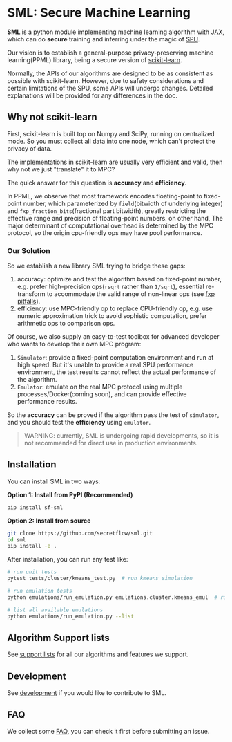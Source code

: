 # SML: Secure Machine Learning

**SML** is a python module implementing machine learning algorithm with [JAX](https://github.com/google/jax),
which can do **secure** training and inferring under the magic of [SPU](https://github.com/secretflow/spu).

Our vision is to establish a general-purpose privacy-preserving machine learning(PPML) library,
being a secure version of [scikit-learn](https://github.com/scikit-learn/scikit-learn).

Normally, the APIs of our algorithms are designed to be as consistent as possible with scikit-learn.
However, due to safety considerations and certain limitations of the SPU, some APIs will undergo changes.
Detailed explanations will be provided for any differences in the doc.

## Why not scikit-learn

First, scikit-learn is built top on Numpy and SciPy, running on centralized mode.
So you must collect all data into one node, which can't protect the privacy of data.

The implementations in scikit-learn are usually very efficient and valid, then why not we just "translate" it to MPC?

The quick answer for this question is **accuracy** and **efficiency**.

In PPML, we observe that most framework encodes floating-point to fixed-point number,
which parameterized by `field`(bitwidth of underlying integer) and `fxp_fraction_bits`(fractional part bitwidth),
greatly restricting the effective range and precision of floating-point numbers.
on other hand, The major determinant of computational overhead is determined by the MPC protocol,
so the origin cpu-friendly ops may have pool performance.

### Our Solution

So we establish a new library SML trying to bridge these gaps:

1. accuracy: optimize and test the algorithm based on fixed-point number,
e.g. prefer high-precision ops(`rsqrt` rather than `1/sqrt`),
essential re-transform to accommodate the valid range of non-linear ops
(see [fxp pitfalls](../docs/development/fxp.ipynb)).
2. efficiency: use MPC-friendly op to replace CPU-friendly op,
e.g. use numeric approximation trick to avoid sophistic computation, prefer arithmetic ops to comparison ops.

Of course, we also supply an easy-to-test toolbox for advanced developer
who wants to develop their own MPC program:

1. `Simulator`: provide a fixed-point computation environment and run at high speed.
But it's unable to provide a real SPU performance environment,
the test results cannot reflect the actual performance of the algorithm.
2. `Emulator`: emulate on the real MPC protocol using multiple processes/Docker(coming soon),
and can provide effective performance results.

So the **accuracy** can be proved if the algorithm pass the test of `simulator`,
and you should test the **efficiency** using `emulator`.

> WARNING: currently, SML is undergoing rapid developments,
> so it is not recommended for direct use in production environments.

## Installation

You can install SML in two ways:

**Option 1: Install from PyPI (Recommended)**
```bash
pip install sf-sml
```

**Option 2: Install from source**
```bash
git clone https://github.com/secretflow/sml.git
cd sml
pip install -e .
```

After installation, you can run any test like:

```bash
# run unit tests
pytest tests/cluster/kmeans_test.py  # run kmeans simulation

# run emulation tests
python emulations/run_emulation.py emulations.cluster.kmeans_emul  # run kmeans emulation

# list all available emulations
python emulations/run_emulation.py --list
```

## Algorithm Support lists

See [support lists](./support_lists.md) for all our algorithms and features we support.

## Development

See [development](./CONTRIBUTING.md) if you would like to contribute to SML.

## FAQ

We collect some [FAQ](./faq.md), you can check it first before submitting an issue.
